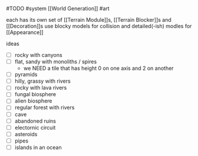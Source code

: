 #TODO
#system [[World Generation]]
#art 

each has its own set of [[Terrain Module]]s, [[Terrain Blocker]]s and [[Decoration]]s
use blocky models for collision and detailed(-ish) modles for [[Appearance]]

ideas
- [ ] rocky with canyons
- [ ] flat, sandy with monoliths / spires 
    - we NEED a tile that has height 0 on one axis and 2 on another
- [ ] pyramids
- [ ] hilly, grassy with rivers
- [ ] rocky with lava rivers
- [ ] fungal biosphere
- [ ] alien biosphere
- [ ] regular forest with rivers
- [ ] cave
- [ ] abandoned ruins
- [ ] electornic circuit
- [ ] asteroids
- [ ] pipes
- [ ] islands in an ocean
